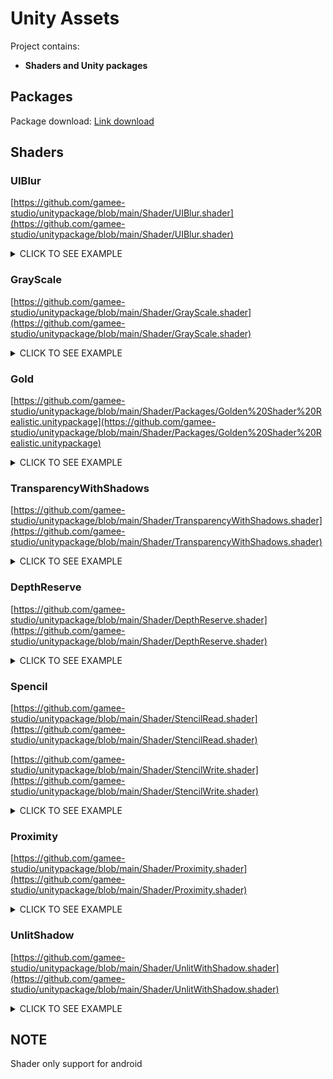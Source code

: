 # Unity Assets
Project contains:
- **Shaders and Unity packages**

## Packages
Package download:
[Link download](https://drive.google.com/drive/folders/1ow0Xk8reZPpk_cOznxXJ9ftdyZQWImYT?usp=sharing)

## Shaders
### UIBlur
[https://github.com/gamee-studio/unitypackage/blob/main/Shader/UIBlur.shader](https://github.com/gamee-studio/unitypackage/blob/main/Shader/UIBlur.shader)
<details><summary>CLICK TO SEE EXAMPLE</summary>
<p>
	
![nappjxzrjX](https://github.com/gamee-studio/unitypackage/assets/88299194/9658ca85-9a16-49dc-ad41-dce5670395fb)

</p>
</details>

### GrayScale

[https://github.com/gamee-studio/unitypackage/blob/main/Shader/GrayScale.shader](https://github.com/gamee-studio/unitypackage/blob/main/Shader/GrayScale.shader)
<details><summary>CLICK TO SEE EXAMPLE</summary>
<p>
	
![pzZgcrM9cX](https://github.com/gamee-studio/unitypackage/assets/88299194/4686d959-0592-4122-84eb-f7850f174670)

</p>
</details>

### Gold

[https://github.com/gamee-studio/unitypackage/blob/main/Shader/Packages/Golden%20Shader%20Realistic.unitypackage](https://github.com/gamee-studio/unitypackage/blob/main/Shader/Packages/Golden%20Shader%20Realistic.unitypackage)
<details><summary>CLICK TO SEE EXAMPLE</summary>
<p>
	
![image](https://github.com/gamee-studio/unitypackage/assets/88299194/3f6c172a-4c01-4987-a5a1-ed6c5abadb55)

</p>
</details>

### TransparencyWithShadows

[https://github.com/gamee-studio/unitypackage/blob/main/Shader/TransparencyWithShadows.shader](https://github.com/gamee-studio/unitypackage/blob/main/Shader/TransparencyWithShadows.shader)
<details><summary>CLICK TO SEE EXAMPLE</summary>
<p>
	
![zOiv4a5XHV](https://github.com/gamee-studio/unitypackage/assets/88299194/aaea84ef-daa8-4ba1-aa84-1c808c4f12b2)

</p>
</details>

### DepthReserve

[https://github.com/gamee-studio/unitypackage/blob/main/Shader/DepthReserve.shader](https://github.com/gamee-studio/unitypackage/blob/main/Shader/DepthReserve.shader)
<details><summary>CLICK TO SEE EXAMPLE</summary>
<p>
	
![sCrGmUricw](https://github.com/gamee-studio/unitypackage/assets/88299194/2ed81761-c94e-4507-8e7f-d029e1a4aff6)

</p>
</details>

### Spencil


[https://github.com/gamee-studio/unitypackage/blob/main/Shader/StencilRead.shader](https://github.com/gamee-studio/unitypackage/blob/main/Shader/StencilRead.shader)

[https://github.com/gamee-studio/unitypackage/blob/main/Shader/StencilWrite.shader](https://github.com/gamee-studio/unitypackage/blob/main/Shader/StencilWrite.shader)

<details><summary>CLICK TO SEE EXAMPLE</summary>
<p>
	
![image](https://github.com/gamee-studio/unitypackage/assets/88299194/5d277dd0-dc33-4b8e-b505-270f305b6215)
![NmtaGmra51](https://github.com/gamee-studio/unitypackage/assets/88299194/ff96bfe8-2239-4295-96f1-03efeb2a6d3f)
![Result](https://github.com/gamee-studio/unitypackage/assets/88299194/6cb8435a-39ae-40fd-833e-44e808fbd2d2)

</p>
</details>

### Proximity

[https://github.com/gamee-studio/unitypackage/blob/main/Shader/Proximity.shader](https://github.com/gamee-studio/unitypackage/blob/main/Shader/Proximity.shader)
<details><summary>CLICK TO SEE EXAMPLE</summary>
<p>
	
![QsOAfUyghd](https://github.com/gamee-studio/unitypackage/assets/88299194/3bfd889f-c734-457d-bfaa-d250f56a2068)

</p>
</details>

### UnlitShadow

[https://github.com/gamee-studio/unitypackage/blob/main/Shader/UnlitWithShadow.shader](https://github.com/gamee-studio/unitypackage/blob/main/Shader/UnlitWithShadow.shader)

<details><summary>CLICK TO SEE EXAMPLE</summary>
<p>
	
![vvAZZ4EVEx](https://github.com/gamee-studio/unitypackage/assets/88299194/c6783ca9-a661-420c-a8a3-2979805b58b0)

</p>
</details>



## NOTE
Shader only support for android
